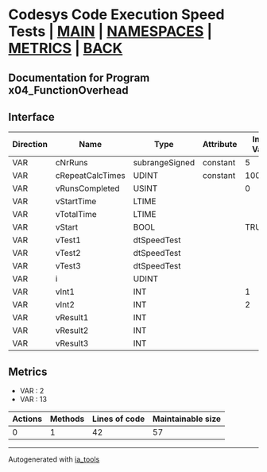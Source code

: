# Codesys Code Execution Speed Tests | [MAIN] | [NAMESPACES] | [METRICS] | [BACK]  

## Documentation for Program x04_FunctionOverhead  

## Interface  

| Direction | Name | Type | Attribute | Initial Value | Documentation |
| --------- | ---- | ---- | --------- | ------------- | ------------- |
| VAR | cNrRuns | subrangeSigned | constant | 5 |  |  
| VAR | cRepeatCalcTimes | UDINT | constant | 1000000 | 1 Million times |  
| VAR | vRunsCompleted | USINT |  | 0 |  |  
| VAR | vStartTime | LTIME |  |  |  |  
| VAR | vTotalTime | LTIME |  |  |  |  
| VAR | vStart | BOOL |  | TRUE |  |  
| VAR | vTest1 | dtSpeedTest |  |  |  |  
| VAR | vTest2 | dtSpeedTest |  |  |  |  
| VAR | vTest3 | dtSpeedTest |  |  |  |  
| VAR | i | UDINT |  |  |  |  
| VAR | vInt1 | INT |  | 1 | Test vars |  
| VAR | vInt2 | INT |  | 2 |  |  
| VAR | vResult1 | INT |  |  |  |  
| VAR | vResult2 | INT |  |  |  |  
| VAR | vResult3 | INT |  |  |  |  


## Metrics  

- VAR : 2
- VAR : 13

| Actions | Methods | Lines of code | Maintainable size |
| ------- | ------- | ------------- | ----------------- |
| 0 | 1 | 42 | 57 |

---
Autogenerated with [ia_tools](https://github.com/tkucic/ia_tools)  

[MAIN]: ../../../../index.md
[NAMESPACES]: ../../nsList.md
[METRICS]: ../../../metrics.md
[BACK]: ../nsMain.md
